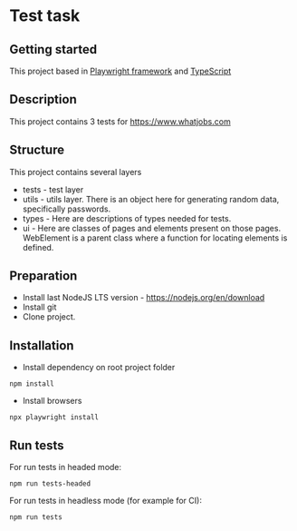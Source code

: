 # Test task

## Getting started

This project based in [Playwright framework](https://playwright.dev/) and [TypeScript](https://www.typescriptlang.org/)

## Description 
This project contains 3 tests for https://www.whatjobs.com

## Structure 
This project contains several layers
- tests - test layer 
- utils - utils layer. There is an object here for generating random data, specifically passwords.
- types - Here are descriptions of types needed for tests.
- ui - Here are classes of pages and elements present on those pages. WebElement is a parent class where a function for locating elements is defined.

## Preparation

- Install last NodeJS LTS version - https://nodejs.org/en/download
- Install git
- Clone project.

## Installation

- Install dependency on root project folder
```
npm install
```

- Install browsers
```
npx playwright install
```

## Run tests

For run tests in headed mode:
```
npm run tests-headed
```

For run tests in headless mode (for example for CI):
```
npm run tests
```